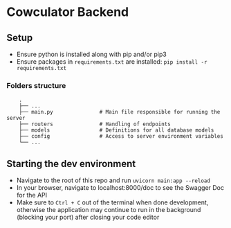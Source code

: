 # Cowculator Backend

## Setup
- Ensure python is installed along with pip and/or pip3
- Ensure packages in `requirements.txt` are installed: `pip install -r requirements.txt`

### Folders structure

>
        .
        ├── ...
        ├── main.py               # Main file responsible for running the server
        ├── routers               # Handling of endpoints
        ├── models                # Definitions for all database models
        ├── config                # Access to server environment variables
        └── ...

## Starting the dev environment
- Navigate to the root of this repo and run `uvicorn main:app --reload`
- In your browser, navigate to localhost:8000/doc to see the Swagger Doc for the API
- Make sure to `Ctrl + C` out of the terminal when done development, otherwise the application may continue to run in the background (blocking your port) after closing your code editor